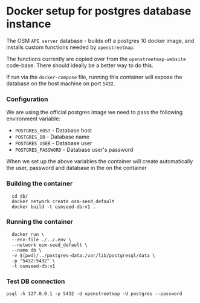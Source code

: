 # Docker setup for postgres database instance

The OSM `API server` database - builds off a postgres 10 docker image, and installs custom functions needed by `openstreetmap`.

The functions currently are copied over from the `openstreetmap-website` code-base. There should ideally be a better way to do this.

If run via the `docker-compose` file, running this container will expose the database on the host machine on port `5432`.

### Configuration

We are using the official postgres image we need to pass the following environment variable:

  - `POSTGRES_HOST` - Database host
  - `POSTGRES_DB` - Database name
  - `POSTGRES_USER` - Database user
  - `POSTGRES_PASSWORD` - Database user's password

When we set up the above variables the container will create automatically the user, password and database in the on the container

### Building the container

```
  cd db/
  docker network create osm-seed_default
  docker build -t osmseed-db:v1 .
```

### Running the container

```
  docker run \
  --env-file ./../.env \
  --network osm-seed_default \
  --name db \
  -v $(pwd)/../postgres-data:/var/lib/postgresql/data \
  -p "5432:5432" \
  -t osmseed-db:v1
```

### Test DB connection

```
psql -h 127.0.0.1 -p 5432 -d openstreetmap -U postgres --password
```